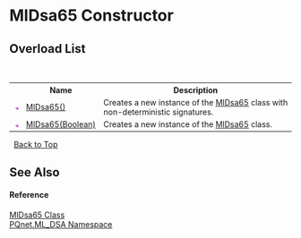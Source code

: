# MlDsa65 Constructor 
 


## Overload List
&nbsp;<table><tr><th></th><th>Name</th><th>Description</th></tr><tr><td>![Public method](media/pubmethod.gif "Public method")</td><td><a href="89478adc-992d-79e0-0745-efe0a8577384.md">MlDsa65()</a></td><td>
Creates a new instance of the <a href="eaa8de6d-ede8-31f1-62fa-abe3cec139af.md">MlDsa65</a> class with non-deterministic signatures.</td></tr><tr><td>![Public method](media/pubmethod.gif "Public method")</td><td><a href="bd86314b-0451-77b1-61be-d55f29187713.md">MlDsa65(Boolean)</a></td><td>
Creates a new instance of the <a href="eaa8de6d-ede8-31f1-62fa-abe3cec139af.md">MlDsa65</a> class.</td></tr></table>&nbsp;
<a href="#mldsa65-constructor">Back to Top</a>

## See Also


#### Reference
<a href="eaa8de6d-ede8-31f1-62fa-abe3cec139af.md">MlDsa65 Class</a><br /><a href="098c2ae7-a283-47c8-9739-d51bf939ff87.md">PQnet.ML_DSA Namespace</a><br />